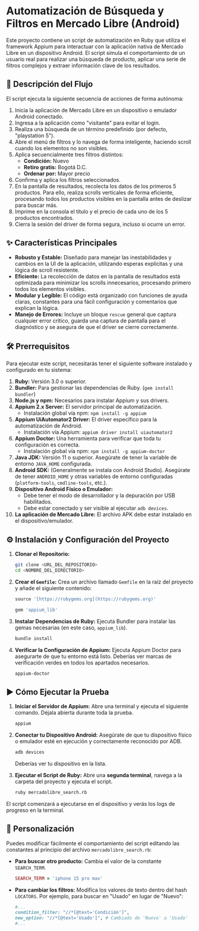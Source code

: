 # Automatización de Búsqueda y Filtros en Mercado Libre (Android)

Este proyecto contiene un script de automatización en Ruby que utiliza el framework Appium para interactuar con la aplicación nativa de Mercado Libre en un dispositivo Android. El script simula el comportamiento de un usuario real para realizar una búsqueda de producto, aplicar una serie de filtros complejos y extraer información clave de los resultados.

## 📜 Descripción del Flujo

El script ejecuta la siguiente secuencia de acciones de forma autónoma:
1.  Inicia la aplicación de Mercado Libre en un dispositivo o emulador Android conectado.
2.  Ingresa a la aplicación como "visitante" para evitar el login.
3.  Realiza una búsqueda de un término predefinido (por defecto, "playstation 5").
4.  Abre el menú de filtros y lo navega de forma inteligente, haciendo scroll cuando los elementos no son visibles.
5.  Aplica secuencialmente tres filtros distintos:
    * **Condición:** Nuevo
    * **Retiro gratis:** Bogotá D.C.
    * **Ordenar por:** Mayor precio
6.  Confirma y aplica los filtros seleccionados.
7.  En la pantalla de resultados, recolecta los datos de los primeros 5 productos. Para ello, realiza scrolls verticales de forma eficiente, procesando todos los productos visibles en la pantalla antes de deslizar para buscar más.
8.  Imprime en la consola el título y el precio de cada uno de los 5 productos encontrados.
9.  Cierra la sesión del driver de forma segura, incluso si ocurre un error.

## ✨ Características Principales

-   **Robusto y Estable:** Diseñado para manejar las inestabilidades y cambios en la UI de la aplicación, utilizando esperas explícitas y una lógica de scroll resistente.
-   **Eficiente:** La recolección de datos en la pantalla de resultados está optimizada para minimizar los scrolls innecesarios, procesando primero todos los elementos visibles.
-   **Modular y Legible:** El código está organizado con funciones de ayuda claras, constantes para una fácil configuración y comentarios que explican la lógica.
-   **Manejo de Errores:** Incluye un bloque `rescue` general que captura cualquier error crítico, guarda una captura de pantalla para el diagnóstico y se asegura de que el driver se cierre correctamente.

## 🛠️ Prerrequisitos

Para ejecutar este script, necesitarás tener el siguiente software instalado y configurado en tu sistema:

1.  **Ruby:** Versión 3.0 o superior.
2.  **Bundler:** Para gestionar las dependencias de Ruby. (`gem install bundler`)
3.  **Node.js y npm:** Necesarios para instalar Appium y sus drivers.
4.  **Appium 2.x Server:** El servidor principal de automatización.
    -   Instalación global vía npm: `npm install -g appium`
5.  **Appium UiAutomator2 Driver:** El driver específico para la automatización de Android.
    -   Instalación vía Appium: `appium driver install uiautomator2`
6.  **Appium Doctor:** Una herramienta para verificar que toda tu configuración es correcta.
    -   Instalación global vía npm: `npm install -g appium-doctor`
7.  **Java JDK:** Versión 11 o superior. Asegúrate de tener la variable de entorno `JAVA_HOME` configurada.
8.  **Android SDK:** (Generalmente se instala con Android Studio). Asegúrate de tener `ANDROID_HOME` y otras variables de entorno configuradas (`platform-tools`, `cmdline-tools`, etc.).
9.  **Dispositivo Android Físico o Emulador:**
    -   Debe tener el modo de desarrollador y la depuración por USB habilitados.
    -   Debe estar conectado y ser visible al ejecutar `adb devices`.
10. **La aplicación de Mercado Libre:** El archivo APK debe estar instalado en el dispositivo/emulador.

## ⚙️ Instalación y Configuración del Proyecto

1.  **Clonar el Repositorio:**
    ```bash
    git clone <URL_DEL_REPOSITORIO>
    cd <NOMBRE_DEL_DIRECTORIO>
    ```

2.  **Crear el `Gemfile`:**
    Crea un archivo llamado `Gemfile` en la raíz del proyecto y añade el siguiente contenido:
    ```ruby
    source '[https://rubygems.org](https://rubygems.org)'

    gem 'appium_lib'
    ```

3.  **Instalar Dependencias de Ruby:**
    Ejecuta Bundler para instalar las gemas necesarias (en este caso, `appium_lib`).
    ```bash
    bundle install
    ```

4.  **Verificar la Configuración de Appium:**
    Ejecuta Appium Doctor para asegurarte de que tu entorno está listo. Deberías ver marcas de verificación verdes en todos los apartados necesarios.
    ```bash
    appium-doctor
    ```

## ▶️ Cómo Ejecutar la Prueba

1.  **Iniciar el Servidor de Appium:**
    Abre una terminal y ejecuta el siguiente comando. Déjala abierta durante toda la prueba.
    ```bash
    appium
    ```

2.  **Conectar tu Dispositivo Android:**
    Asegúrate de que tu dispositivo físico o emulador esté en ejecución y correctamente reconocido por ADB.
    ```bash
    adb devices
    ```
    Deberías ver tu dispositivo en la lista.

3.  **Ejecutar el Script de Ruby:**
    Abre una **segunda terminal**, navega a la carpeta del proyecto y ejecuta el script.
    ```bash
    ruby mercadolibre_search.rb
    ```

El script comenzará a ejecutarse en el dispositivo y verás los logs de progreso en la terminal.

## 🔧 Personalización

Puedes modificar fácilmente el comportamiento del script editando las constantes al principio del archivo `mercadolibre_search.rb`:

-   **Para buscar otro producto:**
    Cambia el valor de la constante `SEARCH_TERM`.
    ```ruby
    SEARCH_TERM = 'iphone 15 pro max'
    ```
-   **Para cambiar los filtros:**
    Modifica los valores de texto dentro del hash `LOCATORS`. Por ejemplo, para buscar en "Usado" en lugar de "Nuevo":
    ```ruby
    #...
    condition_filter: "//*[@text='Condición']",
    new_option: "//*[@text='Usado']", # Cambiado de 'Nuevo' a 'Usado'
    #...
    ```